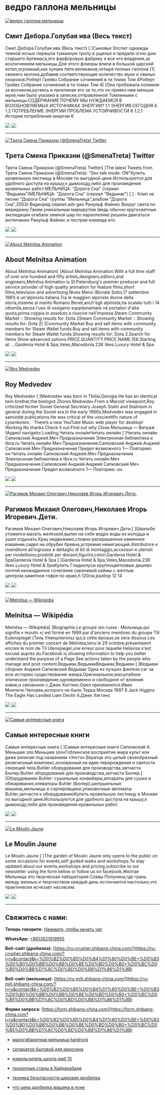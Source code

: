 # ведро галлона мельницы

<a href="https://swt.shibang-china.com/?l=ru&img&k=%D0%B2%D0%B5%D0%B4%D1%80%D0%BE+%D0%B3%D0%B0%D0%BB%D0%BB%D0%BE%D0%BD%D0%B0+%D0%BC%D0%B5%D0%BB%D1%8C%D0%BD%D0%B8%D1%86%D1%8B" target="_blank">![ведро галлона мельницы](http://static.shibang-china.com/all-800x300/961.jpg)</a>

## Смит Дебора.Голубая ива (Весь текст)
Смит Дебора.Голубая ива (Весь текст) [ ]Сыновья Элспет однажды темной ночью перешли туманную тропу в ущелье и предали огню дом старшего Артемаса,его фарфоровую фабрику и все его владения,за исключением мельницы.Для этого фоморы влили в большой царский котел,огромный,как кулаки пяти великанов,четыре полных галлона [1] свежего молока,добавив соответствующее количество муки и свиных окороков.Роберт Грейвз Собрание сочинений в ти томах Том 4Роберт Грейвз Собрание сочинений в ти томах Том 4[ ]Она пробежала полмили за возчиком,ругаясь и проклиная его за то,что он привез нам меньше муки,чем было указано в записке,отправленной Томлиными с мельницы.СОДЕРЖАНИЕ ПОЧЕМУ МЫ НУЖДАЕМСЯ В ВОЗОБНОВЛЯЕМЫХ ИСТОЧНИКАХ ЭНЕРГИИ? 1.1 ЭНЕРГИЯ СЕГОДНЯ 6 1.2 ПОТРЕБЛЕНИЕ ЭНЕРГИИ ПРОБЛЕМА УСТОЙЧИВОСТИ 6 1.2.1 История потребления энергии 6


<a href="https://whatsapp.shibangsoft.com/WhatsApp.php" target="_blank" title="WhatsApp">![](http://static.shibang-china.com/icon/whatsapp.png)</a> <a href="https://swt.shibang-china.com/?l=ru&icon&k=%D0%B2%D0%B5%D0%B4%D1%80%D0%BE+%D0%B3%D0%B0%D0%BB%D0%BB%D0%BE%D0%BD%D0%B0+%D0%BC%D0%B5%D0%BB%D1%8C%D0%BD%D0%B8%D1%86%D1%8B" target="_blank">![](http://static.shibang-china.com/icon/chat-ru.png)</a>

---

<a href="https://swt.shibang-china.com/?l=ru&img&k=%D0%B2%D0%B5%D0%B4%D1%80%D0%BE+%D0%B3%D0%B0%D0%BB%D0%BB%D0%BE%D0%BD%D0%B0+%D0%BC%D0%B5%D0%BB%D1%8C%D0%BD%D0%B8%D1%86%D1%8B" target="_blank">![Трета Смена Приказни (@SmenaTreta) Twitter](http://static.shibang-china.com/all-800x300/117.jpg)</a>

## Трета Смена Приказни (@SmenaTreta) Twitter
Трета Смена Приказни (@SmenaTreta) Twitter[ ]The latest Tweets from Трета Смена Приказни (@SmenaTreta): &quot;Sex talk mode: ON&quot;Купить кровельную лестницу в Москве по выгодной цене.Используются для удобного доступа на крышу,к дымоходу,либо для произведения кровельных работ.МЕЛЬНИЦА: &quot;Дорога Сна&quot; (сериал &quot;Ведьмак&quot;)МЕЛЬНИЦА: &quot;Дорога Сна&quot; (сериал &quot;Ведьмак&quot;) [ ]&nbsp;&#0183;&#32;Клип на песню &quot;Дорога Сна&quot; группы &quot;Мельница&quot;,альбом &quot;Дорога Сна&quot;,2003г.Видеоряд сериал.adv geo Ранульф Файнес Вокруг света по меридиану.Таким уникальным маршрутом (ведь обычно кругосветные экспедиции огибали земной шар по параллелям) решили двигаться англичанин Ранульф Файнес и пестрая команда его.


<a href="https://whatsapp.shibangsoft.com/WhatsApp.php" target="_blank" title="WhatsApp">![](http://static.shibang-china.com/icon/whatsapp.png)</a> <a href="https://swt.shibang-china.com/?l=ru&icon&k=%D0%B2%D0%B5%D0%B4%D1%80%D0%BE+%D0%B3%D0%B0%D0%BB%D0%BB%D0%BE%D0%BD%D0%B0+%D0%BC%D0%B5%D0%BB%D1%8C%D0%BD%D0%B8%D1%86%D1%8B" target="_blank">![](http://static.shibang-china.com/icon/chat-ru.png)</a>

---

<a href="https://swt.shibang-china.com/?l=ru&img&k=%D0%B2%D0%B5%D0%B4%D1%80%D0%BE+%D0%B3%D0%B0%D0%BB%D0%BB%D0%BE%D0%BD%D0%B0+%D0%BC%D0%B5%D0%BB%D1%8C%D0%BD%D0%B8%D1%86%D1%8B" target="_blank">![About Melnitsa Animation](http://static.shibang-china.com/all-800x300/688.jpg)</a>

## About Melnitsa Animation
About Melnitsa Animation[ ]About Melnitsa Animation.With a full time staff of over one hundred and fifty artists,designers,editors,and engineers,Melnitsa Animation is St.Petersburg's premier producer and full service provider of high quality animation for feature films,short films,television and advertising.Nives Meroi (Bonate Sotto,17 settembre 1961) &#232; un'alpinista italiana.Tra le maggiori alpiniste donne della storia,insieme al marito Romano Benet,anch'egli alpinista,ha scalato tutti i 14 ottomila,senza l'uso di ossigeno supplementare n&#233; portatori d'alta quota,prima coppia in assoluto a riuscire nell'impresa.Steam Community Market :: Showing results for: Dota 2Steam Community Market :: Showing results for: Dota 2[ ]Community Market Buy and sell items with community members for Steam Wallet funds.Buy and sell items with community members for Steam Wallet funds.Showing results for: Dota 2.Search for Items Show advanced options.PRICE.QUANTITY.PRICE.NAME.158.Starting at: …Gardenia Hotel &amp; Spa,Veles,Macedonia.23K likes.Luxury Hotel &amp; Spa


<a href="https://whatsapp.shibangsoft.com/WhatsApp.php" target="_blank" title="WhatsApp">![](http://static.shibang-china.com/icon/whatsapp.png)</a> <a href="https://swt.shibang-china.com/?l=ru&icon&k=%D0%B2%D0%B5%D0%B4%D1%80%D0%BE+%D0%B3%D0%B0%D0%BB%D0%BB%D0%BE%D0%BD%D0%B0+%D0%BC%D0%B5%D0%BB%D1%8C%D0%BD%D0%B8%D1%86%D1%8B" target="_blank">![](http://static.shibang-china.com/icon/chat-ru.png)</a>

---

<a href="https://swt.shibang-china.com/?l=ru&img&k=%D0%B2%D0%B5%D0%B4%D1%80%D0%BE+%D0%B3%D0%B0%D0%BB%D0%BB%D0%BE%D0%BD%D0%B0+%D0%BC%D0%B5%D0%BB%D1%8C%D0%BD%D0%B8%D1%86%D1%8B" target="_blank">![Roy Medvedev](http://static.shibang-china.com/all-800x300/1144.jpg)</a>

## Roy Medvedev
Roy Medvedev [ ]Medvedev was born in Tbilisi,Georgia.He has an identical twin brother,the biologist Zhores Medvedev.From a Marxist viewpoint,Roy criticized former Soviet General Secretary Joseph Stalin and Stalinism in general during the Soviet era.In the early 1960s,Medvedev was engaged in samizdat publications.He was critical of the unscientific nature of Lysenkoism.&nbsp;&#0183;&#32;There’s a new YouTube Music web player for desktop! Working.No thanks Check it out.Find out why Close.Мельница — Витраж (Аудио) navigator.Loading.Читать онлайнЧитать онлайн [ ]Читать онлайн Сапковский Анджей.Меч Предназначения Электронная библиотека e libra.ru Читать онлайн Меч Предназначения.Сапковский Анджей.Анджей Сапковский Меч Предназначения Предел возможного 1— Повторяю: он.Читать онлайн Сапковский Анджей.Меч Предназначения Электронная библиотека e libra.ru Читать онлайн Меч Предназначения.Сапковский Анджей.Анджей Сапковский Меч Предназначения Предел возможного 1— Повторяю: он.


<a href="https://whatsapp.shibangsoft.com/WhatsApp.php" target="_blank" title="WhatsApp">![](http://static.shibang-china.com/icon/whatsapp.png)</a> <a href="https://swt.shibang-china.com/?l=ru&icon&k=%D0%B2%D0%B5%D0%B4%D1%80%D0%BE+%D0%B3%D0%B0%D0%BB%D0%BB%D0%BE%D0%BD%D0%B0+%D0%BC%D0%B5%D0%BB%D1%8C%D0%BD%D0%B8%D1%86%D1%8B" target="_blank">![](http://static.shibang-china.com/icon/chat-ru.png)</a>

---

<a href="https://swt.shibang-china.com/?l=ru&img&k=%D0%B2%D0%B5%D0%B4%D1%80%D0%BE+%D0%B3%D0%B0%D0%BB%D0%BB%D0%BE%D0%BD%D0%B0+%D0%BC%D0%B5%D0%BB%D1%8C%D0%BD%D0%B8%D1%86%D1%8B" target="_blank">![Рагимов Михаил Олегович,Николаев Игорь Игоревич.Дети.](http://static.shibang-china.com/all-800x300/522.jpg)</a>

## Рагимов Михаил Олегович,Николаев Игорь Игоревич.Дети.
Рагимов Михаил Олегович,Николаев Игорь Игоревич.Дети.[ ]Швальбе утомился махать железкой,вылил на себя ведро воды из колодца и ушел отдыхать.Крау недвижимо,словно раскрашенное каменное изваяние,сидел на обрубке бревна,устремив немигающий.distributore e rivenditore all'ingrosso e dettaglio di kit di montaggio,accessori e utensili per modellismo,prodotti per diorami,figurini,colori.Gardenia Hotel &amp; SpaGardenia Hotel &amp; Spa [ ]Gardenia Hotel &amp; Spa,Veles,Macedonia.23K likes.Luxury Hotel &amp; SpaКупить Гладиолусы крупноцветковые дешево почтой.неожиданное сочетание сиреневой каймы с желтым центром,заметное гофре по краю,h 120см,разбор 12 14


<a href="https://whatsapp.shibangsoft.com/WhatsApp.php" target="_blank" title="WhatsApp">![](http://static.shibang-china.com/icon/whatsapp.png)</a> <a href="https://swt.shibang-china.com/?l=ru&icon&k=%D0%B2%D0%B5%D0%B4%D1%80%D0%BE+%D0%B3%D0%B0%D0%BB%D0%BB%D0%BE%D0%BD%D0%B0+%D0%BC%D0%B5%D0%BB%D1%8C%D0%BD%D0%B8%D1%86%D1%8B" target="_blank">![](http://static.shibang-china.com/icon/chat-ru.png)</a>

---

<a href="https://swt.shibang-china.com/?l=ru&img&k=%D0%B2%D0%B5%D0%B4%D1%80%D0%BE+%D0%B3%D0%B0%D0%BB%D0%BB%D0%BE%D0%BD%D0%B0+%D0%BC%D0%B5%D0%BB%D1%8C%D0%BD%D0%B8%D1%86%D1%8B" target="_blank">![Melnitsa — Wikip&#233;dia](http://static.shibang-china.com/all-800x300/167.jpg)</a>

## Melnitsa — Wikip&#233;dia
Melnitsa — Wikip&#233;dia[ ]Biographie.Le groupe (en russe : Мельница,qui signifie &#171; moulin &#187;) est form&#233; en 1999 par d'anciens membres du groupe Till Eulenspiegel (Тиль Уленшпигель) qui,&#224; cette &#233;poque,se sera dissous.Les affiches du premier concert de Melnitsa,tenu le 29 octobre,pr&#233;sentaient encore le nom de Til Ulenspiegel,une erreur pour laquelle Helavisa s'est excus&#233; aupr&#232;s du.Facebook is showing information to help you better understand the purpose of a Page.See actions taken by the people who manage and post content.Ведьмак,ВедьмакВедьмак,Ведьмак [ ]Ведьмак сборник Анджей Сапковский Ведьмак Одна из лучших фэнтези саг за всю историю существования жанра.Оригинальное,масштабное эпическое произведение,одновременно и свободное от влияния извне,и связанное с.Джек Хиггинс.Орел приземлился.Ивен Монтегю.Человек,которого не было Терра Москва 1997 8 Jack Higgins The Eagle Has Landed Liam Devlin 4.Джек Хиггинс


<a href="https://whatsapp.shibangsoft.com/WhatsApp.php" target="_blank" title="WhatsApp">![](http://static.shibang-china.com/icon/whatsapp.png)</a> <a href="https://swt.shibang-china.com/?l=ru&icon&k=%D0%B2%D0%B5%D0%B4%D1%80%D0%BE+%D0%B3%D0%B0%D0%BB%D0%BB%D0%BE%D0%BD%D0%B0+%D0%BC%D0%B5%D0%BB%D1%8C%D0%BD%D0%B8%D1%86%D1%8B" target="_blank">![](http://static.shibang-china.com/icon/chat-ru.png)</a>

---

<a href="https://swt.shibang-china.com/?l=ru&img&k=%D0%B2%D0%B5%D0%B4%D1%80%D0%BE+%D0%B3%D0%B0%D0%BB%D0%BB%D0%BE%D0%BD%D0%B0+%D0%BC%D0%B5%D0%BB%D1%8C%D0%BD%D0%B8%D1%86%D1%8B" target="_blank">![Самые интересные книги](http://static.shibang-china.com/all-800x300/418.jpg)</a>

## Самые интересные книги
Самые интересные книги [ ]Самые интересные книги Сапковский А. Меньшее зло.Меньшее зло&#171;Гоблинское восприятие мира культ или даже религия под названием &#171;Унггэ&#187;.Вкратце это целый своеобразный религиозный комплекс,основанный на идее перерождения и святости секреций тела.Buhler оборудование для производства,запчасти Бюлер.Buhler оборудование для производства,запчасти Бюлер.[ ]Оборудование Buhler: cушильные конвейеры,аппараты для сушки и обжаривания,элеваторы Buhler (Бюлер),шелушильные машины,мельницы и сортировщики,упаковочные автоматы Buhler,запчасти к оборудованиюКупить кровельную лестницу в Москве по выгодной цене.Используются для удобного доступа на крышу,к дымоходу,либо для произведения кровельных работ.


<a href="https://whatsapp.shibangsoft.com/WhatsApp.php" target="_blank" title="WhatsApp">![](http://static.shibang-china.com/icon/whatsapp.png)</a> <a href="https://swt.shibang-china.com/?l=ru&icon&k=%D0%B2%D0%B5%D0%B4%D1%80%D0%BE+%D0%B3%D0%B0%D0%BB%D0%BB%D0%BE%D0%BD%D0%B0+%D0%BC%D0%B5%D0%BB%D1%8C%D0%BD%D0%B8%D1%86%D1%8B" target="_blank">![](http://static.shibang-china.com/icon/chat-ru.png)</a>

---

<a href="https://swt.shibang-china.com/?l=ru&img&k=%D0%B2%D0%B5%D0%B4%D1%80%D0%BE+%D0%B3%D0%B0%D0%BB%D0%BB%D0%BE%D0%BD%D0%B0+%D0%BC%D0%B5%D0%BB%D1%8C%D0%BD%D0%B8%D1%86%D1%8B" target="_blank">![Le Moulin Jaune](http://static.shibang-china.com/all-800x300/1027.jpg)</a>

## Le Moulin Jaune
Le Moulin Jaune [ ]The garden of Moulin Jaune only opens to the public on some occasions for events,self guided walks and workshops.To stay updated about our events,workshops and pricing,subscribe to our newsletter using the form below or follow us on facebook.Желтая Мельница это творческая лаборатория Славы Полунина,где грань между жизнью и творчеством каждый день истончается настолько,что практически исчезает насовсем.

<a href="https://whatsapp.shibangsoft.com/WhatsApp.php" target="_blank" title="WhatsApp">![](http://static.shibang-china.com/icon/whatsapp.png)</a> <a href="https://swt.shibang-china.com/?l=ru&icon&k=%D0%B2%D0%B5%D0%B4%D1%80%D0%BE+%D0%B3%D0%B0%D0%BB%D0%BB%D0%BE%D0%BD%D0%B0+%D0%BC%D0%B5%D0%BB%D1%8C%D0%BD%D0%B8%D1%86%D1%8B" target="_blank">![](http://static.shibang-china.com/icon/chat-ru.png)</a>

---
## Свяжитесь с нами:

**Теперь говорите:** [Нажмите, чтобы начать чат](https://swt.shibang-china.com?l=ru&contact&k=%D0%B2%D0%B5%D0%B4%D1%80%D0%BE+%D0%B3%D0%B0%D0%BB%D0%BB%D0%BE%D0%BD%D0%B0+%D0%BC%D0%B5%D0%BB%D1%8C%D0%BD%D0%B8%D1%86%D1%8B)

**WhatsApp:**  [+8613621919955](https://whatsapp.shibangsoft.com/WhatsApp.php)

**Веб-сайт (дробилка):** [https://ru-crusher.shibang-china.com/](https://ru-crusher.shibang-china.com/?l=ru&contact&k=%D0%B2%D0%B5%D0%B4%D1%80%D0%BE+%D0%B3%D0%B0%D0%BB%D0%BB%D0%BE%D0%BD%D0%B0+%D0%BC%D0%B5%D0%BB%D1%8C%D0%BD%D0%B8%D1%86%D1%8B)

**Веб-сайт (мельница):** [https://ru-mill.shibang-china.com/](https://ru-mill.shibang-china.com/?l=ru&contact&k=%D0%B2%D0%B5%D0%B4%D1%80%D0%BE+%D0%B3%D0%B0%D0%BB%D0%BB%D0%BE%D0%BD%D0%B0+%D0%BC%D0%B5%D0%BB%D1%8C%D0%BD%D0%B8%D1%86%D1%8B)

**Форма запроса:** [https://form.shibang-china.com](https://form.shibang-china.com?l=ru&contact&k=%D0%B2%D0%B5%D0%B4%D1%80%D0%BE+%D0%B3%D0%B0%D0%BB%D0%BB%D0%BE%D0%BD%D0%B0+%D0%BC%D0%B5%D0%BB%D1%8C%D0%BD%D0%B8%D1%86%D1%8B)

* [малогабаритная мельница hardrock](../116/%D0%BC%D0%B0%D0%BB%D0%BE%D0%B3%D0%B0%D0%B1%D0%B0%D1%80%D0%B8%D1%82%D0%BD%D0%B0%D1%8F%20%D0%BC%D0%B5%D0%BB%D1%8C%D0%BD%D0%B8%D1%86%D0%B0%20hardrock.md)

* [сепаратор бытовой для керосина](../106/%D1%81%D0%B5%D0%BF%D0%B0%D1%80%D0%B0%D1%82%D0%BE%D1%80%20%D0%B1%D1%8B%D1%82%D0%BE%D0%B2%D0%BE%D0%B9%20%D0%B4%D0%BB%D1%8F%20%D0%BA%D0%B5%D1%80%D0%BE%D1%81%D0%B8%D0%BD%D0%B0.md)

* [измельчитель шрота дмб 10](../106/%D0%B8%D0%B7%D0%BC%D0%B5%D0%BB%D1%8C%D1%87%D0%B8%D1%82%D0%B5%D0%BB%D1%8C%20%D1%88%D1%80%D0%BE%D1%82%D0%B0%20%D0%B4%D0%BC%D0%B1%2010.md)

* [прокатные станы в Хайдарабаде](../116/%D0%BF%D1%80%D0%BE%D0%BA%D0%B0%D1%82%D0%BD%D1%8B%D0%B5%20%D1%81%D1%82%D0%B0%D0%BD%D1%8B%20%D0%B2%20%D0%A5%D0%B0%D0%B9%D0%B4%D0%B0%D1%80%D0%B0%D0%B1%D0%B0%D0%B4%D0%B5.md)

* [техника безопасности щековая дробилка](../110/%D1%82%D0%B5%D1%85%D0%BD%D0%B8%D0%BA%D0%B0%20%D0%B1%D0%B5%D0%B7%D0%BE%D0%BF%D0%B0%D1%81%D0%BD%D0%BE%D1%81%D1%82%D0%B8%20%D1%89%D0%B5%D0%BA%D0%BE%D0%B2%D0%B0%D1%8F%20%D0%B4%D1%80%D0%BE%D0%B1%D0%B8%D0%BB%D0%BA%D0%B0.md)

* [что цена дробилка машина в пуне](../108/%D1%87%D1%82%D0%BE%20%D1%86%D0%B5%D0%BD%D0%B0%20%D0%B4%D1%80%D0%BE%D0%B1%D0%B8%D0%BB%D0%BA%D0%B0%20%D0%BC%D0%B0%D1%88%D0%B8%D0%BD%D0%B0%20%D0%B2%20%D0%BF%D1%83%D0%BD%D0%B5.md)